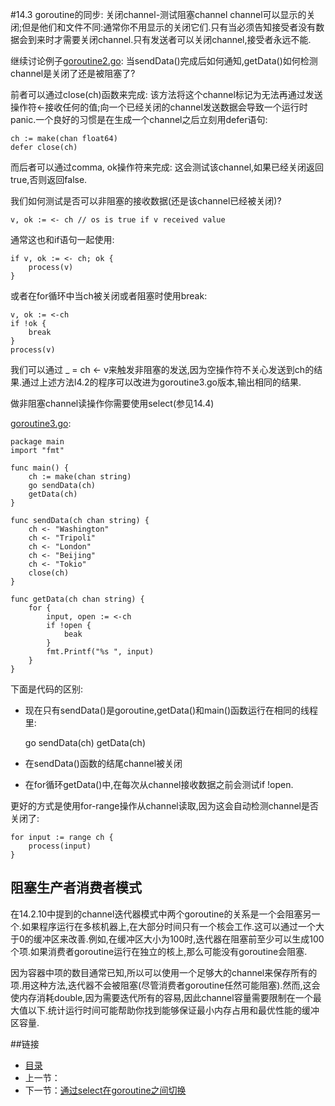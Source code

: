 #14.3 goroutine的同步: 关闭channel-测试阻塞channel
channel可以显示的关闭;但是他们和文件不同:通常你不用显示的关闭它们.只有当必须告知接受者没有数据会到来时才需要关闭channel.只有发送者可以关闭channel,接受者永远不能.

继续讨论例子[goroutine2.go](examples/chapter14/goroutine2.go): 当sendData()完成后如何通知,getData()如何检测channel是关闭了还是被阻塞了?

前者可以通过close(ch)函数来完成: 该方法将这个channel标记为无法再通过发送操作符<-接收任何的值;向一个已经关闭的channel发送数据会导致一个运行时panic.一个良好的习惯是在生成一个channel之后立刻用defer语句:

	ch := make(chan float64)
	defer close(ch)

而后者可以通过comma, ok操作符来完成: 这会测试该channel,如果已经关闭返回true,否则返回false.

我们如何测试是否可以非阻塞的接收数据(还是该channel已经被关闭)?

	v, ok := <- ch // os is true if v received value

通常这也和if语句一起使用:

	if v, ok := <- ch; ok {
		process(v)
	}

或者在for循环中当ch被关闭或者阻塞时使用break:

	v, ok := <-ch
	if !ok {
		break
	}
	process(v)

我们可以通过 _ = ch <- v来触发非阻塞的发送,因为空操作符不关心发送到ch的结果.通过上述方法l4.2的程序可以改进为goroutine3.go版本,输出相同的结果.

做非阻塞channel读操作你需要使用select(参见14.4)

[goroutine3.go](exmaples/chapter14/goroutine3.go):

	package main
	import "fmt"

	func main() {
		ch := make(chan string)
		go sendData(ch)
		getData(ch)
	}

	func sendData(ch chan string) {
		ch <- "Washington"
		ch <- "Tripoli"
		ch <- "London"
		ch <- "Beijing"
		ch <- "Tokio"
		close(ch)
	}
	
	func getData(ch chan string) {
		for {
			input, open := <-ch
			if !open {
				beak
			}
			fmt.Printf("%s ", input)
		}
	}

下面是代码的区别:

- 现在只有sendData()是goroutine,getData()和main()函数运行在相同的线程里:

	go sendData(ch)
	getData(ch)

- 在sendData()函数的结尾channel被关闭
- 在for循环getData()中,在每次从channel接收数据之前会测试if !open.

更好的方式是使用for-range操作从channel读取,因为这会自动检测channel是否关闭了:
	
	for input := range ch {
		process(input)
	}

## 阻塞生产者消费者模式

在14.2.10中提到的channel迭代器模式中两个goroutine的关系是一个会阻塞另一个.如果程序运行在多核机器上,在大部分时间只有一个核会工作.这可以通过一个大于0的缓冲区来改善.例如,在缓冲区大小为100时,迭代器在阻塞前至少可以生成100个项.如果消费者goroutine运行在独立的核上,那么可能没有goroutine会阻塞.

因为容器中项的数目通常已知,所以可以使用一个足够大的channel来保存所有的项.用这种方法,迭代器不会被阻塞(尽管消费者goroutine任然可能阻塞).然而,这会使内存消耗double,因为需要迭代所有的容易,因此channel容量需要限制在一个最大值以下.统计运行时间可能帮助你找到能够保证最小内存占用和最优性能的缓冲区容量.

	
##链接
- [目录](directory.md)
- 上一节：[](14.2.md)
- 下一节：[通过select在goroutine之间切换](14.4.md)